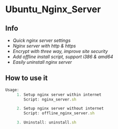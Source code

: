 # Ubuntu_Nginx_Server
## Info
* *Quick nginx server settings*
* *Nginx server with http & https*
* *Encrypt with three way, improve site security*
* *Add offline install script, support i386 & amd64*
* *Easily uninstall nginx server*

## How to use it
```javascript
Usage:
     1. Setup nginx server within internet
        Script: nginx_server.sh

     2. Setup nginx server without internet
        Script: offline_nginx_server.sh

     3. Uninstall: uninstall.sh

```
